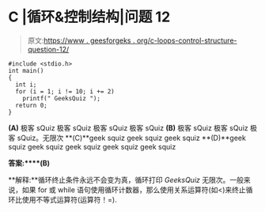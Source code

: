 # C |循环&控制结构|问题 12

> 原文:[https://www . geesforgeks . org/c-loops-control-structure-question-12/](https://www.geeksforgeeks.org/c-loops-control-structure-question-12/)

```
#include <stdio.h>   
int main() 
{ 
  int i;   
  for (i = 1; i != 10; i += 2) 
    printf(" GeeksQuiz "); 
  return 0; 
}
```

**(A)** 极客 sQuiz 极客 sQuiz 极客 sQuiz 极客 sQuiz
**(B)** 极客 sQuiz 极客 sQuiz 极客 sQuiz。无限次
**(C)**geek squiz geek squiz geek squiz
**(D)**geek squiz geek squiz geek squiz geek squiz geek squiz

**答案:****(B)**

**解释:**循环终止条件永远不会变为真，循环打印 *GeeksQuiz* 无限次。一般来说，如果 for 或 while 语句使用循环计数器，那么使用关系运算符(如<)来终止循环比使用不等式运算符(运算符！=).